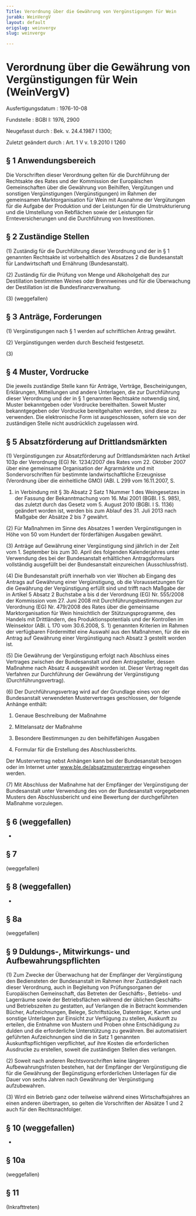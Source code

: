 ```yaml
---
Title: Verordnung über die Gewährung von Vergünstigungen für Wein
jurabk: WeinVergV
layout: default
origslug: weinvergv
slug: weinvergv

---
```


# Verordnung über die Gewährung von Vergünstigungen für Wein (WeinVergV)

Ausfertigungsdatum
:   1976-10-08

Fundstelle
:   BGBl I: 1976, 2900

Neugefasst durch
:   Bek. v. 24.4.1987 I 1300;

Zuletzt geändert durch
:   Art. 1 V v. 1.9.2010 I 1260

## § 1 Anwendungsbereich

Die Vorschriften dieser Verordnung gelten für die Durchführung der
Rechtsakte des Rates und der Kommission der Europäischen
Gemeinschaften über die Gewährung von Beihilfen, Vergütungen und
sonstigen Vergünstigungen (Vergünstigungen) im Rahmen der gemeinsamen
Marktorganisation für Wein mit Ausnahme der Vergütungen für die
Aufgabe der Produktion und der Leistungen für die Umstrukturierung und
die Umstellung von Rebflächen sowie der Leistungen für
Ernteversicherungen und die Durchführung von Investitionen.

## § 2 Zuständige Stellen

(1) Zuständig für die Durchführung dieser Verordnung und der in § 1
genannten Rechtsakte ist vorbehaltlich des Absatzes 2 die
Bundesanstalt für Landwirtschaft und Ernährung (Bundesanstalt).

(2) Zuständig für die Prüfung von Menge und Alkoholgehalt des zur
Destillation bestimmten Weines oder Brennweines und für die
Überwachung der Destillation ist die Bundesfinanzverwaltung.

(3) (weggefallen)

## § 3 Anträge, Forderungen

(1) Vergünstigungen nach § 1 werden auf schriftlichen Antrag gewährt.

(2) Vergünstigungen werden durch Bescheid festgesetzt.

(3)

## § 4 Muster, Vordrucke

Die jeweils zuständige Stelle kann für Anträge, Verträge,
Bescheinigungen, Erklärungen, Mitteilungen und andere Unterlagen, die
zur Durchführung dieser Verordnung und der in § 1 genannten Rechtsakte
notwendig sind, Muster bekanntgeben oder Vordrucke bereithalten.
Soweit Muster bekanntgegeben oder Vordrucke bereitgehalten werden,
sind diese zu verwenden. Die elektronische Form ist ausgeschlossen,
sofern sie von der zuständigen Stelle nicht ausdrücklich zugelassen
wird.

## § 5 Absatzförderung auf Drittlandsmärkten

(1) Vergünstigungen zur Absatzförderung auf Drittlandsmärkten nach
Artikel 103p der Verordnung (EG) Nr. 1234/2007 des Rates vom 22.
Oktober 2007 über eine gemeinsame Organisation der Agrarmärkte und mit
Sondervorschriften für bestimmte landwirtschaftliche Erzeugnisse
(Verordnung über die einheitliche GMO) (ABl. L 299 vom 16.11.2007, S.
1) in Verbindung mit § 3b Absatz 2 Satz 1 Nummer 1 des Weingesetzes in
der Fassung der Bekanntmachung vom 16. Mai 2001 (BGBl. I S. 985), das
zuletzt durch das Gesetz vom 5. August 2010 (BGBl. I S. 1136) geändert
worden ist, werden bis zum Ablauf des 31. Juli 2013 nach Maßgabe der
Absätze 2 bis 7 gewährt.

(2) Für Maßnahmen im Sinne des Absatzes 1 werden Vergünstigungen in
Höhe von 50 vom Hundert der förderfähigen Ausgaben gewährt.

(3) Anträge auf Gewährung einer Vergünstigung sind jährlich in der
Zeit vom 1. September bis zum 30. April des folgenden Kalenderjahres
unter Verwendung des bei der Bundesanstalt erhältlichen
Antragsformulars vollständig ausgefüllt bei der Bundesanstalt
einzureichen (Ausschlussfrist).

(4) Die Bundesanstalt prüft innerhalb von vier Wochen ab Eingang des
Antrags auf Gewährung einer Vergünstigung, ob die Voraussetzungen für
die Gewährung der Vergünstigung erfüllt sind und trifft nach Maßgabe
der in Artikel 5 Absatz 2 Buchstabe a bis d der Verordnung (EG) Nr.
555/2008 der Kommission vom 27. Juni 2008 mit
Durchführungsbestimmungen zur Verordnung (EG) Nr. 479/2008 des Rates
über die gemeinsame Marktorganisation für Wein hinsichtlich der
Stützungsprogramme, des Handels mit Drittländern, des
Produktionspotentials und der Kontrollen im Weinsektor (ABl. L 170 vom
30\.6.2008, S. 1) genannten Kriterien im Rahmen der verfügbaren
Fördermittel eine Auswahl aus den Maßnahmen, für die ein Antrag auf
Gewährung einer Vergünstigung nach Absatz 3 gestellt worden ist.

(5) Die Gewährung der Vergünstigung erfolgt nach Abschluss eines
Vertrages zwischen der Bundesanstalt und dem Antragsteller, dessen
Maßnahme nach Absatz 4 ausgewählt worden ist. Dieser Vertrag regelt
das Verfahren zur Durchführung der Gewährung der Vergünstigung
(Durchführungsvertrag).

(6) Der Durchführungsvertrag wird auf der Grundlage eines von der
Bundesanstalt verwendeten Mustervertrages geschlossen, der folgende
Anhänge enthält:

1.  Genaue Beschreibung der Maßnahme


2.  Mittelansatz der Maßnahme


3.  Besondere Bestimmungen zu den beihilfefähigen Ausgaben


4.  Formular für die Erstellung des Abschlussberichts.



Der Mustervertrag nebst Anhängen kann bei der Bundesanstalt bezogen
oder im Internet unter
www.ble.de/absatzmustervertrag              eingesehen werden.

(7) Mit Abschluss der Maßnahme hat der Empfänger der Vergünstigung der
Bundesanstalt unter Verwendung des von der Bundesanstalt vorgegebenen
Musters den Abschlussbericht und eine Bewertung der durchgeführten
Maßnahme vorzulegen.

## § 6 (weggefallen)

-

## § 7

(weggefallen)

## § 8 (weggefallen)

-

## § 8a

(weggefallen)

## § 9 Duldungs-, Mitwirkungs- und Aufbewahrungspflichten

(1) Zum Zwecke der Überwachung hat der Empfänger der Vergünstigung den
Bediensteten der Bundesanstalt im Rahmen ihrer Zuständigkeit nach
dieser Verordnung, auch in Begleitung von Prüfungsorganen der
Europäischen Gemeinschaft, das Betreten der Geschäfts-, Betriebs- und
Lagerräume sowie der Betriebsflächen während der üblichen Geschäfts-
und Betriebszeiten zu gestatten, auf Verlangen die in Betracht
kommenden Bücher, Aufzeichnungen, Belege, Schriftstücke, Datenträger,
Karten und sonstige Unterlagen zur Einsicht zur Verfügung zu stellen,
Auskunft zu erteilen, die Entnahme von Mustern und Proben ohne
Entschädigung zu dulden und die erforderliche Unterstützung zu
gewähren. Bei automatisiert geführten Aufzeichnungen sind die in Satz
1 genannten Auskunftspflichtigen verpflichtet, auf ihre Kosten die
erforderlichen Ausdrucke zu erstellen, soweit die zuständigen Stellen
dies verlangen.

(2) Soweit nach anderen Rechtsvorschriften keine längeren
Aufbewahrungsfristen bestehen, hat der Empfänger der Vergünstigung die
für die Gewährung der Begünstigung erforderlichen Unterlagen für die
Dauer von sechs Jahren nach Gewährung der Vergünstigung aufzubewahren.

(3) Wird ein Betrieb ganz oder teilweise während eines
Wirtschaftsjahres an einen anderen übertragen, so gelten die
Vorschriften der Absätze 1 und 2 auch für den Rechtsnachfolger.

## § 10 (weggefallen)

-

## § 10a

(weggefallen)

## § 11

(Inkrafttreten)

